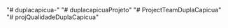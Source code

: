 "# duplacapicua-" 
"# duplacapicuaProjeto" 
"# ProjectTeamDuplaCapicua" 
"# projQualidadeDuplaCapicua" 
